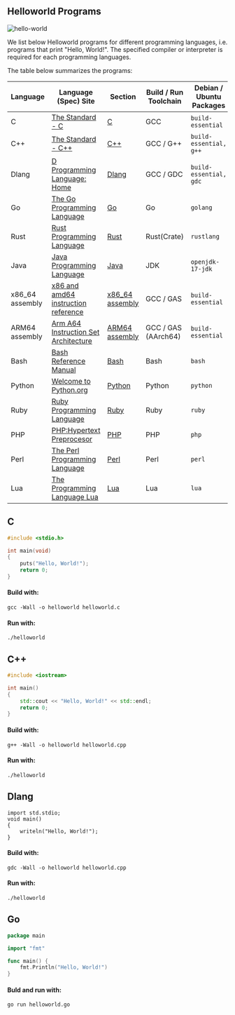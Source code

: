 ## Helloworld Programs

![hello-world](helloworld.png)

We list below Helloworld programs for different programming languages, i.e. programs that print "Hello, World!".
The specified compiler or interpreter is required for each programming languages.

The table below summarizes the programs:

| Language | Language (Spec) Site | Section | Build / Run Toolchain | Debian / Ubuntu Packages |
|----------|----------------------|---------|-----------------------|--------------------------|
| C        | [The Standard - C](https://www.google.com/)        | [C](#c) | GCC | `build-essential` |
| C++      | [The Standard - C++](https://www.google.com/)       |[C++](#c++) | GCC / G++ | `build-essential, g++` |
| Dlang    | [D Programming Language: Home](https://www.google.com/)       |[Dlang](#dlang) | GCC / GDC | `build-essential, gdc` |
| Go       | [The Go Programming Language](https://www.google.com/)       |[Go](#go) | Go | `golang` |
| Rust     | [Rust Programming Language](https://www.google.com/)       |[Rust](#rust) | Rust(Crate) | `rustlang` |
| Java     | [Java Programming Language](https://www.google.com/)       |[Java](#java) | JDK | `openjdk-17-jdk` |
| x86_64 assembly | [x86 and amd64 instruction reference](https://www.google.com/)       |[x86_64 assembly](#x86_64-assembly) | GCC / GAS | `build-essential` |
| ARM64 assembly  | [Arm A64 Instruction Set Architecture](https://www.google.com/)       |[ARM64 assembly](#ARM64-assembly) | GCC / GAS (AArch64) | `build-essential` |
| Bash            | [Bash Reference Manual](https://www.google.com/)       |[Bash](#bash) | Bash | `bash` |
| Python          | [Welcome to Python.org](https://www.google.com/)       |[Python](#python) | Python | `python` |
| Ruby            | [Ruby Programming Language](https://www.google.com/)       |[Ruby](#ruby) | Ruby | `ruby` |
| PHP             | [PHP:Hypertext Preprocesor](https://www.google.com/)       |[PHP](#php) | PHP | `php` |
| Perl            | [The Perl Programming Language](https://www.google.com/)       |[Perl](#perl) | Perl | `perl` |
| Lua             | [The Programming Language Lua](https://www.google.com/)       |[Lua](#lua) | Lua | `lua` |

## C
```c
#include <stdio.h>

int main(void)
{
    puts("Hello, World!");
    return 0;
}
```
#### Build with:

`gcc -Wall -o helloworld helloworld.c`

#### Run with:

`./helloworld`

## C++

```c++
#include <iostream>

int main()
{
    std::cout << "Hello, World!" << std::endl;
    return 0;
}
```

#### Build with:

`g++ -Wall -o helloworld helloworld.cpp`

#### Run with:

`./helloworld`

## Dlang

```golang
import std.stdio;
void main()
{
    writeln("Hello, World!");
}
```
#### Build with:

`gdc -Wall -o helloworld helloworld.cpp`

#### Run with:

`./helloworld`

## Go

```go
package main 

import "fmt"

func main() {
    fmt.Println("Hello, World!")
}
```

#### Buld and run with:
`go run helloworld.go`